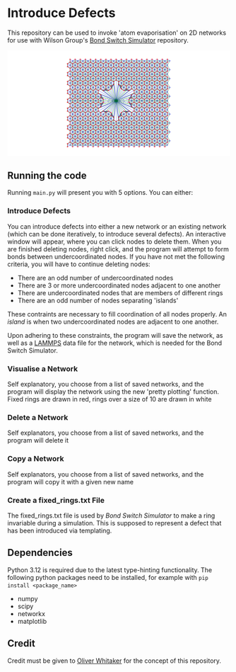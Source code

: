 # Introduce Defects

This repository can be used to invoke 'atom evaporisation' on 2D networks for use with Wilson Group's [Bond Switch Simulator](https://github.com/MarshTheBacca/Bond-Switch-Simulator) repository.

![Flower Network](Flower_Network.png)

## Running the code

Running `main.py` will present you with 5 options. You can either:

### Introduce Defects

You can introduce defects into either a new network or an existing network (which can be done iteratively, to introduce several defects).
An interactive window will appear, where you can click nodes to delete them. When you are finished deleting nodes, right click, and the program will attempt to form bonds between undercoordinated nodes. If you have not met the following criteria, you will have to continue deleting nodes:

* There are an odd number of undercoordinated nodes
* There are 3 or more undercoordinated nodes adjacent to one another
* There are undercoordinated nodes that are members of different rings
* There are an odd number of nodes separating 'islands'

These contraints are necessary to fill coordination of all nodes properly. An _island_ is when two undercoordinated nodes are adjacent to one another.

Upon adhering to these constraints, the program will save the network, as well as a [LAMMPS](https://www.lammps.org/) data file for the network, which is needed for the Bond Switch Simulator.

### Visualise a Network

Self explanatory, you choose from a list of saved networks, and the program will display the network using the new 'pretty plotting' function. Fixed rings are drawn in red, rings over a size of 10 are drawn in white

### Delete a Network

Self explanators, you choose from a list of saved networks, and the program will delete it

### Copy a Network

Self explanators, you choose from a list of saved networks, and the program will copy it with a given new name

### Create a fixed_rings.txt File

The fixed_rings.txt file is used by _Bond Switch Simulator_ to make a ring invariable during a simulation. This is supposed to represent a defect that has been introduced via templating.

## Dependencies

Python 3.12 is required due to the latest type-hinting functionality.
The following python packages need to be installed, for example with `pip install <package_name>`

* numpy
* scipy
* networkx
* matplotlib


## Credit

Credit must be given to [Oliver Whitaker](https://github.com/oliwhitg) for the concept of this repository.

